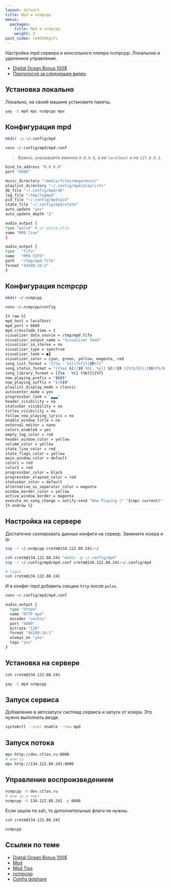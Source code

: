 ```yaml
---
layout: default
title: Mpd и ncmpcpp
menus:
  packages:
    title: Mpd и ncmpcpp
    weight: 3
post_video: lA4OYDXgnfs
---
```


Настройка mpd сервера и консольного плеера ncmpcpp. Локальное и удаленное управление.

- [Digital Ocean Bonus 100$](https://m.do.co/c/49c4dbf3d0ca)
- [Проголосуй за следующее видео](https://forms.gle/LXiM2nLxKRuJt9SA9)

## Установка локально

Локально, на своей машине установите пакеты.

```bash
yay -S mpd mpc ncmpcpp mpv
```

## Конфигурация mpd

```bash
mkdir -p ~/.config/mpd

nano ~/.config/mpd/mpd.conf
```

> Важно, указывайте именно `0.0.0.0`, а не `localhost` и не `127.0.0.1`.

```bash
bind_to_address "0.0.0.0"
port "6600"

music_directory "/media/files/mega/music"
playlist_directory "~/.config/mpd/playlists"
db_file "~/.config/mpd/db"
log_file "/tmp/logmpd"
pid_file "~/.config/mpd/pid"
state_file "~/.config/mpd/state"
auto_update "yes"
auto_update_depth "2"

audio_output {
type "pulse" # or pulse,alsa
name "MPD live"
}

audio_output {
type   "fifo"
name   "MPD FIFO"
path   "/tmp/mpd.fifo"
format "44100:16:2"
}
```

## Конфигурация ncmpcpp

```bash
mkdir ~/.ncmpcpp

nano ~/.ncmpcpp/config
```

```bash
{% raw %}
mpd_host = localhost
mpd_port = 6600
mpd_crossfade_time = 2
visualizer_data_source = /tmp/mpd.fifo
visualizer_output_name = "Visualizer feed"
visualizer_in_stereo = no
visualizer_type = spectrum
visualizer_look = ●┃
visualizer_color = cyan, green, yellow, magenta, red
song_list_format = "{{%a - %t}|{%f}}{$R%l}"
song_status_format = "{{%a{ $2//$9 %b{, %y}} $2//$9 }{%t$/b}}|{$b%f$/b}"
song_library_format = {{%a - %t} (%b)}|{%f}
now_playing_prefix = "$b$5"
now_playing_suffix = "$/b$9"
playlist_display_mode = classic
autocenter_mode = yes
progressbar_look = "▃▃▃"
header_visibility = no
statusbar_visibility = no
titles_visibility = no
follow_now_playing_lyrics = no
enable_window_title = no
external_editor = nano
colors_enabled = yes
empty_tag_color = red
header_window_color = yellow
volume_color = yellow
state_line_color = red
state_flags_color = yellow
main_window_color = default
color1 = red
color2 = red
progressbar_color = black
progressbar_elapsed_color = red
statusbar_color = default
alternative_ui_separator_color = magenta
window_border_color = yellow
active_window_border = magenta
execute_on_song_change = notify-send "Now Playing ♫" "$(mpc current)"
{% endraw %}
```

## Настройка на сервере

Достаточно скопировать данные конфиги на сервер. Замените юзера и ip.

```bash
scp -r ~/.ncmpcpp cretm@134.122.88.241:~/

ssh cretm@134.122.88.241 "mkdir -p ~/.config/mpd"
scp -r ~/.config/mpd/mpd.conf cretm@134.122.88.241:~/.config/mpd

# login
ssh cretm@134.122.88.241
```

И в конфиг mpd добавить секцию `http` после `pulse`.

```bash
nano ~/.config/mpd/mpd.conf
```

```bash
audio_output {
  type "httpd"
  name "HTTP mpd"
  encoder "vorbis"
  port "8000"
  bitrate "128"
  format "44100:16:1"
  always_on "yes"
  tags "yes"
}
```

## Установка на сервере

```bash
ssh cretm@134.122.88.241

yay -S mpd ncmpcpp
```

## Запуск сервиса

Добавление в автозапуск системд сервиса и запуск от юзера. Это нужно выполнить везде.

```bash
systemctl --user enable --now mpd
```

## Запуск потока

```bash
mpv http://dev.ctlos.ru:8000
# или ip
mpv http://134.122.88.241:8000
```

## Управление воспроизведением

```bash
ncmpcpp -h dev.ctlos.ru
# или ip и порт
ncmpcpp -h 134.122.88.241 -p 6600
```

Если зашли по ssh, то дополнительные флаги не нужны.

```bash
ssh cretm@134.122.88.241

ncmpcpp
```

## Ссылки по теме

- [Digital Ocean Bonus 100$](https://m.do.co/c/49c4dbf3d0ca)
- [Mpd](https://wiki.archlinux.org/index.php/Music_Player_Daemon)
- [Mpd Tips](https://wiki.archlinux.org/index.php/Music_Player_Daemon/Tips_and_tricks)
- [ncmpcpp](https://wiki.archlinux.org/index.php/ncmpcpp)
- [Config dotshare](http://dotshare.it/category/mpd/ncmpcpp/)
